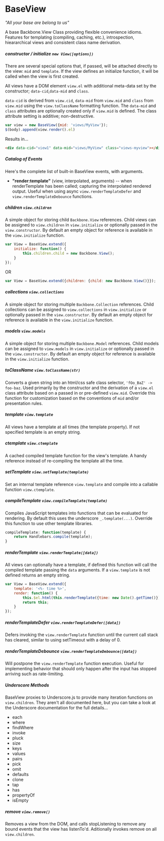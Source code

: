 # BaseView
*"All your base are belong to us"*

A base Backbone.View Class providing flexible convenience idioms. Features for templating (compiling, caching, etc.), introspection, hieararchical views and consistent class name derivation.

##### constructor / initialize `new View([options])`

There are several special options that, if passed, will be attached directly to the view: `mid` and `template`. If the view defines an initialize function, it will be called when the view is first created. 

All views have a DOM element `view.el` with additional meta-data set by the constructor; `data-cid`,`data-mid` and `class`. 

`data-cid` is derived from `view.cid`, `data-mid` from `view.mid` and `class` from `view.mid` using the `view.toClassName` formatting function. The `data-mid` and `class` attributes are optionally created only if `view.mid` is defined. The class attribute setting is additive; non-destructive.

```js
var view = new BaseView({mid: 'views/MyView'});
$(body).append(view.render().el)
```
Results in...
```html
<div data-cid="view1" data-mid="views/MyView" class="views-myview"></div>
```

##### Catalog of Events 
Here's the complete list of built-in BaseView events, with arguments.

* **"render:template"** (view, interpolated, arguments) -- when renderTemplate has been called; capturing the interpolated rendered output. Useful when using async `view.renderTemplateDefer` and `view.renderTemplateDebounce` functions.

##### children `view.children`

A simple object for storing child `Backbone.View` references. Child views can be assigned to `view.children` in `view.initialize` or optionally passed in the `view.constructor`. By default an empty object for reference is available in the `view.initialize` function.

```js
var View = BaseView.extend({
    initialize: function() {
        this.children.child = new Backbone.View();  
    }
});
```
OR
```js
var View = BaseView.extend({children: {child: new Backbone.View()}});
```

##### collections `view.collections`

A simple object for storing multiple `Backbone.Collection` references. Child collections can be assigned to `view.collections` in `view.initialize` or optionally passed in the `view.constructor`. By default an empty object for reference is available in the `view.initialize` function.

##### models `view.models`

A simple object for storing multiple `Backbone.Model` references. Child models can be assigned to `view.models` in `view.initialize` or optionally passed in the `view.constructor`. By default an empty object for reference is available in the `view.initialize` function.

##### toClassName `view.toClassName(str)`

Converts a given string into an html/css safe class selector, `'fOo_BaZ' -> foo-baz`. Used primarily by the constructor and the derivation of a `view.el` class attribute based on a passed in or pre-defined `view.mid`. Override this function for customization based on the conventions of `mid` and/or presentation rules.

##### template `view.template`
All views have a template at all times (the template property). If not specified template is an empty string.

##### ctemplate `view.ctemplate`
A cached compiled template function for the view's template. A handy reference instead of re-compiling the template all the time.

##### setTemplate `view.setTemplate(template)`

Set an internal template reference `view.template` and compile into a callable function `view.ctemplate`.

##### compileTemplate `view.compileTemplate(template)`

Compiles JavaScript templates into functions that can be evaluated for rendering. By default this uses the underscore `_.template(...)`. Override this function to use other template libraries.

```js
compileTemplate: function(template) {
    return Handlebars.compile(template);
}
```

##### renderTemplate `view.renderTemplate([data])`

All views can optionally have a template, if defined this function will call the compiled template passing the `data` arguments. If a `view.template` is not defined returns an empty string.   

```js
var View = BaseView.extend({
    template: '<%- time %>',
    render: function() {
        this.$el.html(this.renderTemplate({time: new Date().getTime()});
        return this;
    }
});
```

##### renderTemplateDefer `view.renderTemplateDefer([data])`

Defers invoking the `view.renderTemplate` function until the current call stack has cleared, similar to using setTimeout with a delay of 0.

##### renderTemplateDebounce `view.renderTemplateDebounce([data])`

Will postpone the `view.renderTemplate` function execution. Useful for implementing behavior that should only happen after the input has stopped arriving such as rate-limiting.

##### Underscore Methods

BaseView proxies to Underscore.js to provide many iteration functions on `view.children`. They aren't all documented here, but you can take a look at the Underscore documentation for the full details...

* each
* where
* findWhere
* invoke
* pluck
* size
* keys
* values
* pairs
* pick
* omit
* defaults
* clone
* tap
* has
* propertyOf
* isEmpty

##### remove `view.remove()`

Removes a view from the DOM, and calls stopListening to remove any bound events that the view has listenTo'd. Aditionally invokes remove on all `view.children`.


